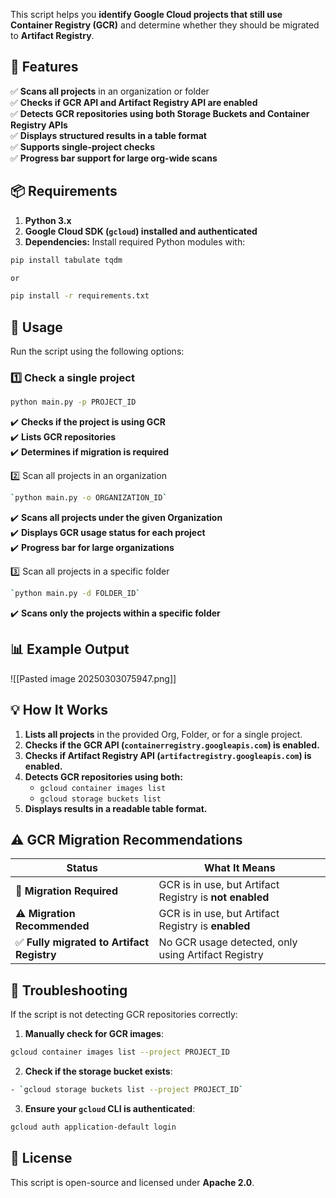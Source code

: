 This script helps you **identify Google Cloud projects that still use Container Registry (GCR)** and determine whether they should be migrated to **Artifact Registry**.
## **📌 Features**

✅ **Scans all projects** in an organization or folder  
✅ **Checks if GCR API and Artifact Registry API are enabled**  
✅ **Detects GCR repositories using both Storage Buckets and Container Registry APIs**  
✅ **Displays structured results in a table format**  
✅ **Supports single-project checks**  
✅ **Progress bar support for large org-wide scans**

## **📦 Requirements**

1. **Python 3.x**
2. **Google Cloud SDK (`gcloud`) installed and authenticated**
3. **Dependencies:** Install required Python modules with:

```bash
pip install tabulate tqdm

or 

pip install -r requirements.txt
```

## **🚀 Usage**

Run the script using the following options:

### **1️⃣ Check a single project**

```bash
python main.py -p PROJECT_ID
```

✔️ **Checks if the project is using GCR**  
✔️ **Lists GCR repositories**  
✔️ **Determines if migration is required**

2️⃣ Scan all projects in an organization

```bash
`python main.py -o ORGANIZATION_ID`
```

✔️ **Scans all projects under the given Organization**  
✔️ **Displays GCR usage status for each project**  
✔️ **Progress bar for large organizations**

3️⃣ Scan all projects in a specific folder
```bash
`python main.py -d FOLDER_ID`
```

✔️ **Scans only the projects within a specific folder**

## **📊 Example Output**

![[Pasted image 20250303075947.png]]
## **💡 How It Works**

1. **Lists all projects** in the provided Org, Folder, or for a single project.
2. **Checks if the GCR API (`containerregistry.googleapis.com`) is enabled.**
3. **Checks if Artifact Registry API (`artifactregistry.googleapis.com`) is enabled.**
4. **Detects GCR repositories using both:**
    - `gcloud container images list`
    - `gcloud storage buckets list`
5. **Displays results in a readable table format.**
## **⚠️ GCR Migration Recommendations**

|**Status**|**What It Means**|
|---|---|
|🚨 **Migration Required**|GCR is in use, but Artifact Registry is **not enabled**|
|⚠️ **Migration Recommended**|GCR is in use, but Artifact Registry is **enabled**|
|✅ **Fully migrated to Artifact Registry**|No GCR usage detected, only using Artifact Registry|
## **🔧 Troubleshooting**

If the script is not detecting GCR repositories correctly:
1. **Manually check for GCR images**:
```bash
gcloud container images list --project PROJECT_ID
```
2. **Check if the storage bucket exists**:
```bash
- `gcloud storage buckets list --project PROJECT_ID`
```
3.  **Ensure your `gcloud` CLI is authenticated**:
```bash
gcloud auth application-default login
```
## **📜 License**

This script is open-source and licensed under **Apache 2.0**.
